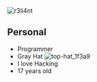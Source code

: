 ![r3li4nt](https://user-images.githubusercontent.com/75953873/111233290-7c961d00-85cb-11eb-982b-1cdfb0396225.png)

## Personal 
- Programmer
- Gray Hat ![top-hat_1f3a9](https://user-images.githubusercontent.com/75953873/111234065-89ffd700-85cc-11eb-99e7-f73410bf6b52.png)
- I love Hacking
- 17 years old
